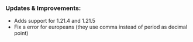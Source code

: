 ### Updates & Improvements:
- Adds support for 1.21.4 and 1.21.5
- Fix a error for europeans (they use comma instead of period as decimal point) 